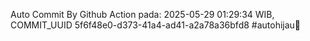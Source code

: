Auto Commit By Github Action pada: 2025-05-29 01:29:34 WIB, COMMIT_UUID 5f6f48e0-d373-41a4-ad41-a2a78a36bfd8 #autohijau🗿

